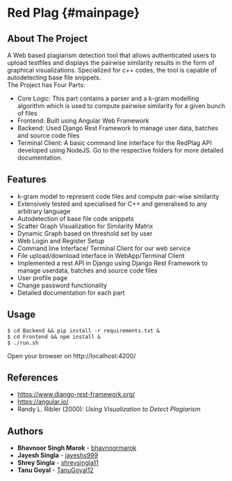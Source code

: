 Red Plag                         {#mainpage}
============
## About The Project 

A Web based plagiarism detection tool that allows authenticated users to upload testfiles and displays the pairwise similarity results in the form of graphical visualizations. Specialized for c++ codes, the tool is capable of autodetecting base file snippets.  
The Project has Four Parts:
* Core Logic: This part contains a parser and a k-gram modelling algorithm which is used to compute pairwise similarity for a given bunch of files
* Frontend: Built using Angular Web Framework
* Backend: Used Django Rest Framework to manage user data, batches and source code files  
* Terminal Client: A basic command line interface for the RedPlag API developed using NodeJS. 
Go to the respective folders for more detailed documentation.

## Features
* k-gram model to represent code files and compute pair-wise similarity
* Extensively tested and specialised for C++ and generalised to any arbitrary language
* Autodetection of base file code snippets
* Scatter Graph Visualization for Similarity Matrix
* Dynamic Graph based on threshold set by user
* Web Login and Register Setup 
* Command line Interface/ Terminal Client for our web service
* File upload/download interface in WebApp/Terminal Client
* Implemented a rest API in Django using Django Rest Framework to manage userdata, batches and source code files
* User profile page
* Change password functionality
* Detailed documentation for each part
        

## Usage
```
$ cd Backend && pip install -r requirements.txt &
$ cd Frontend && npm install & 
$ ./run.sh
```
Open your browser on http://localhost:4200/ 

## References
* https://www.django-rest-framework.org/
* https://angular.io/
* Randy L. Ribler (2000): _Using Visualization to Detect Plagiarism_

## Authors
* **Bhavnoor Singh Marok** - [bhavnoormarok](https://github.com/bhavnoormarok)
* **Jayesh Singla** - [jayeshs999](https://github.com/jayeshs999)
* **Shrey Singla** - [shreysingla11](https://github.com/shreysingla11)
* **Tanu Goyal** - [TanuGoyal12](https://github.com/TanuGoyal12)
